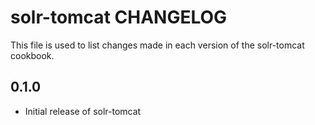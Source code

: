 solr-tomcat CHANGELOG
==============

This file is used to list changes made in each version of the solr-tomcat cookbook.

0.1.0
-----
- Initial release of solr-tomcat

